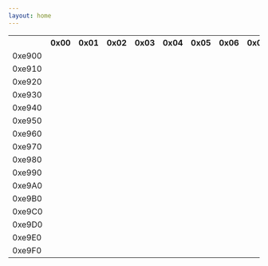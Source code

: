 ```yaml
---
layout: home
---
```


<div class="container">
  <div class="row">
    <table>
      <tr>
        <th>&nbsp;</th>
        <th>0x00</th>
        <th>0x01</th>
        <th>0x02</th>
        <th>0x03</th>
        <th>0x04</th>
        <th>0x05</th>
        <th>0x06</th>
        <th>0x07</th>
        <th>0x08</th>
        <th>0x09</th>
        <th>0x0A</th>
        <th>0x0B</th>
        <th>0x0C</th>
        <th>0x0D</th>
        <th>0x0E</th>
        <th>0x0F</th>
      </tr>
      <tr>
        <td>0xe900</td>
        <td><span class="ai ai-inaturalist ai-2x"></span></td>
        <td><span class="ai ai-inaturalist-square ai-2x"></span></td>
        <td><span class="ai ai-inpn ai-2x"></span></td>
        <td><span class="ai ai-inpn-square ai-2x"></span></td>
        <td><span class="ai ai-zenodo-square ai-2x"></span></td>
        <td><span class="ai ai-sci-hub-square ai-2x"></span></td>
        <td><span class="ai ai-preregistered ai-2x"></span></td>
        <td><span class="ai ai-moodle ai-2x"></span></td>
        <td><span class="ai ai-moodle-square ai-2x"></span></td>
        <td></td>
        <td><span class="ai ai-cv-square ai-2x"></span></td>
        <td><span class="ai ai-africarxiv-square ai-2x"></span></td>
        <td><span class="ai ai-piazza-square ai-2x"></span></td>
        <td></td>
        <td><span class="ai ai-psyarxiv ai-2x"></span></td>
        <td><span class="ai ai-psyarxiv-square ai-2x"></span></td>
      </tr>
      <tr>
        <td>0xe910</td>
        <td><span class="ai ai-elsevier-square ai-2x"></span></td>
        <td><span class="ai ai-zenodo ai-2x"></span></td>
        <td><span class="ai ai-ciencia-vitae ai-2x"></span></td>
        <td><span class="ai ai-ciencia-vitae-square ai-2x"></span></td>
        <td><span class="ai ai-overleaf ai-2x"></span></td>
        <td><span class="ai ai-conversation-square ai-2x"></span></td>
        <td><span class="ai ai-ssrn ai-2x"></span></td>
        <td><span class="ai ai-ssrn-square ai-2x"></span></td>
        <td><span class="ai ai-crossref ai-2x"></span></td>
        <td><span class="ai ai-crossref-square ai-2x"></span></td>
        <td><span class="ai ai-researcherid ai-2x"></span></td>
        <td><span class="ai ai-africarxiv ai-2x"></span></td>
        <td><span class="ai ai-datacite ai-2x"></span></td>
        <td><span class="ai ai-datacite-square ai-2x"></span></td>
        <td><span class="ai ai-scopus ai-2x"></span></td>
        <td><span class="ai ai-scopus-square ai-2x"></span></td>
      </tr>
      <tr>
        <td>0xe920</td>
        <td><span class="ai ai-stackoverflow ai-2x"></span></td>
        <td><span class="ai ai-stackoverflow-square ai-2x"></span></td>
        <td><span class="ai ai-pubpeer ai-2x"></span></td>
        <td><span class="ai ai-pubpeer-square ai-2x"></span></td>
        <td><span class="ai ai-clarivate ai-2x"></span></td>
        <td><span class="ai ai-clarivate-square ai-2x"></span></td>
        <td><span class="ai ai-wiley ai-2x"></span></td>
        <td><span class="ai ai-wiley-square ai-2x"></span></td>
        <td><span class="ai ai-springer ai-2x"></span></td>
        <td><span class="ai ai-ieee ai-2x"></span></td>
        <td><span class="ai ai-obp ai-2x"></span></td>
        <td><span class="ai ai-obp-square ai-2x"></span></td>
        <td><span class="ai ai-hal ai-2x"></span></td>
        <td><span class="ai ai-hal-square ai-2x"></span></td>
        <td><span class="ai ai-acclaim ai-2x"></span></td>
        <td><span class="ai ai-ceur-square ai-2x"></span></td>
      </tr>
      <tr>
        <td>0xe930</td>
        <td></td>
        <td><span class="ai ai-osf-square ai-2x"></span></td>
        <td><span class="ai ai-zotero-square ai-2x"></span></td>
        <td><span class="ai ai-viaf ai-2x"></span></td>
        <td><span class="ai ai-viaf-square ai-2x"></span></td>
        <td></td>
        <td><span class="ai ai-isidore ai-2x"></span></td>
        <td><span class="ai ai-publons ai-2x"></span></td>
        <td><span class="ai ai-jstor ai-2x"></span></td>
        <td><span class="ai ai-open-access ai-2x"></span></td>
        <td><span class="ai ai-acclaim-square ai-2x"></span></td>
        <td></td>
        <td><span class="ai ai-acm ai-2x"></span></td>
        <td><span class="ai ai-academia-square ai-2x"></span></td>
        <td></td>
        <td><span class="ai ai-dblp-square ai-2x"></span></td>
      </tr>
      <tr>
        <td>0xe940</td>
        <td><span class="ai ai-nakala ai-2x"></span></td>
        <td><span class="ai ai-nakala-square ai-2x"></span></td>
        <td><span class="ai ai-closed-access ai-2x"></span></td>
        <td><span class="ai ai-closed-access-square ai-2x"></span></td>
        <td><span class="ai ai-jstor-square ai-2x"></span></td>
        <td></td>
        <td><span class="ai ai-openedition ai-2x"></span></td>
        <td><span class="ai ai-openedition-square ai-2x"></span></td>
        <td><span class="ai ai-ror ai-2x"></span></td>
        <td><span class="ai ai-ror-square ai-2x"></span></td>
        <td><span class="ai ai-ads-square ai-2x"></span></td>
        <td><span class="ai ai-depsy-square ai-2x"></span></td>
        <td><span class="ai ai-conversation ai-2x"></span></td>
        <td></td>
        <td><span class="ai ai-publons-square ai-2x"></span></td>
        <td><span class="ai ai-dblp ai-2x"></span></td>
      </tr>
      <tr>
        <td>0xe950</td>
        <td><span class="ai ai-mtmt ai-2x"></span></td>
        <td><span class="ai ai-mtmt-square ai-2x"></span></td>
        <td><span class="ai ai-protocols ai-2x"></span></td>
        <td><span class="ai ai-protocols-square ai-2x"></span></td>
        <td><span class="ai ai-isidore-square ai-2x"></span></td>
        <td><span class="ai ai-archive ai-2x"></span></td>
        <td><span class="ai ai-archive-square ai-2x"></span></td>
        <td><span class="ai ai-isni ai-2x"></span></td>
        <td><span class="ai ai-isni-square ai-2x"></span></td>
        <td><span class="ai ai-sci-hub ai-2x"></span></td>
        <td><span class="ai ai-hypothesis ai-2x"></span></td>
        <td><span class="ai ai-hypothesis-square ai-2x"></span></td>
        <td><span class="ai ai-researcherid-square ai-2x"></span></td>
        <td><span class="ai ai-acm-square ai-2x"></span></td>
        <td><span class="ai ai-researchgate ai-2x"></span></td>
        <td><span class="ai ai-coursera ai-2x"></span></td>
      </tr>
      <tr>
        <td>0xe960</td>
        <td></td>
        <td><span class="ai ai-elsevier ai-2x"></span></td>
        <td><span class="ai ai-zotero ai-2x"></span></td>
        <td></td>
        <td></td>
        <td></td>
        <td><span class="ai ai-open-data ai-2x"></span></td>
        <td><span class="ai ai-open-data-square ai-2x"></span></td>
        <td><span class="ai ai-open-materials ai-2x"></span></td>
        <td><span class="ai ai-open-materials-square ai-2x"></span></td>
        <td><span class="ai ai-acmdl ai-2x"></span></td>
        <td><span class="ai ai-preregistered-square ai-2x"></span></td>
        <td><span class="ai ai-semantic-scholar-square ai-2x"></span></td>
        <td><span class="ai ai-ceur ai-2x"></span></td>
        <td><span class="ai ai-semantic-scholar ai-2x"></span></td>
        <td><span class="ai ai-philpapers-square ai-2x"></span></td>
      </tr>
      <tr>
        <td>0xe970</td>
        <td></td>
        <td></td>
        <td></td>
        <td></td>
        <td><span class="ai ai-arxiv ai-2x"></span></td>
        <td></td>
        <td></td>
        <td></td>
        <td></td>
        <td></td>
        <td><span class="ai ai-depsy ai-2x"></span></td>
        <td><span class="ai ai-mathoverflow-square ai-2x"></span></td>
        <td><span class="ai ai-dryad ai-2x"></span></td>
        <td><span class="ai ai-pubmed-square ai-2x"></span></td>
        <td><span class="ai ai-doi ai-2x"></span></td>
        <td><span class="ai ai-coursera-square ai-2x"></span></td>
      </tr>
      <tr>
        <td>0xe980</td>
        <td></td>
        <td><span class="ai ai-figshare ai-2x"></span></td>
        <td></td>
        <td></td>
        <td></td>
        <td></td>
        <td></td>
        <td></td>
        <td></td>
        <td></td>
        <td><span class="ai ai-philpapers ai-2x"></span></td>
        <td><span class="ai ai-biorxiv-square ai-2x"></span></td>
        <td><span class="ai ai-dryad-square ai-2x"></span></td>
        <td><span class="ai ai-overleaf-square ai-2x"></span></td>
        <td><span class="ai ai-scirate ai-2x"></span></td>
        <td><span class="ai ai-doi-square ai-2x"></span></td>
      </tr>
      <tr>
        <td>0xe990</td>
        <td></td>
        <td></td>
        <td></td>
        <td></td>
        <td></td>
        <td></td>
        <td></td>
        <td></td>
        <td></td>
        <td></td>
        <td><span class="ai ai-piazza ai-2x"></span></td>
        <td><span class="ai ai-springer-square ai-2x"></span></td>
        <td><span class="ai ai-lattes-square ai-2x"></span></td>
        <td><span class="ai ai-scirate-square ai-2x"></span></td>
        <td><span class="ai ai-researchgate-square ai-2x"></span></td>
        <td><span class="ai ai-pubmed ai-2x"></span></td>
      </tr>
      <tr>
        <td>0xe9A0</td>
        <td></td>
        <td></td>
        <td><span class="ai ai-biorxiv ai-2x"></span></td>
        <td></td>
        <td></td>
        <td><span class="ai ai-cv ai-2x"></span></td>
        <td><span class="ai ai-arxiv-square ai-2x"></span></td>
        <td></td>
        <td></td>
        <td></td>
        <td><span class="ai ai-impactstory-square ai-2x"></span></td>
        <td></td>
        <td></td>
        <td></td>
        <td></td>
        <td><span class="ai ai-academia ai-2x"></span></td>
      </tr>
      <tr>
        <td>0xe9B0</td>
        <td></td>
        <td></td>
        <td></td>
        <td><span class="ai ai-lattes ai-2x"></span></td>
        <td></td>
        <td></td>
        <td></td>
        <td></td>
        <td></td>
        <td><span class="ai ai-ieee-square ai-2x"></span></td>
        <td></td>
        <td></td>
        <td></td>
        <td></td>
        <td></td>
        <td></td>
      </tr>
      <tr>
        <td>0xe9C0</td>
        <td></td>
        <td></td>
        <td></td>
        <td><span class="ai ai-orcid-square ai-2x"></span></td>
        <td></td>
        <td></td>
        <td></td>
        <td></td>
        <td></td>
        <td></td>
        <td></td>
        <td><span class="ai ai-ads ai-2x"></span></td>
        <td></td>
        <td></td>
        <td></td>
        <td><span class="ai ai-impactstory ai-2x"></span></td>
      </tr>
      <tr>
        <td>0xe9D0</td>
        <td></td>
        <td></td>
        <td><span class="ai ai-acmdl-square ai-2x"></span></td>
        <td></td>
        <td><span class="ai ai-google-scholar ai-2x"></span></td>
        <td></td>
        <td></td>
        <td></td>
        <td></td>
        <td><span class="ai ai-orcid ai-2x"></span></td>
        <td></td>
        <td></td>
        <td></td>
        <td></td>
        <td></td>
        <td></td>
      </tr>
      <tr>
        <td>0xe9E0</td>
        <td></td>
        <td></td>
        <td></td>
        <td></td>
        <td><span class="ai ai-dataverse-square ai-2x"></span></td>
        <td></td>
        <td></td>
        <td><span class="ai ai-figshare-square ai-2x"></span></td>
        <td></td>
        <td><span class="ai ai-inspire ai-2x"></span></td>
        <td></td>
        <td></td>
        <td></td>
        <td><span class="ai ai-ideas-repec ai-2x"></span></td>
        <td></td>
        <td><span class="ai ai-osf ai-2x"></span></td>
      </tr>
      <tr>
        <td>0xe9F0</td>
        <td><span class="ai ai-mendeley ai-2x"></span></td>
        <td></td>
        <td></td>
        <td><span class="ai ai-mendeley-square ai-2x"></span></td>
        <td><span class="ai ai-open-access-square ai-2x"></span></td>
        <td></td>
        <td><span class="ai ai-mathoverflow ai-2x"></span></td>
        <td><span class="ai ai-dataverse ai-2x"></span></td>
        <td><span class="ai ai-ideas-repec-square ai-2x"></span></td>
        <td><span class="ai ai-google-scholar-square ai-2x"></span></td>
        <td></td>
        <td></td>
        <td></td>
        <td></td>
        <td><span class="ai ai-inspire-square ai-2x"></span></td>
        <td></td>
      </tr>
    </table>
  </div>
</div>
